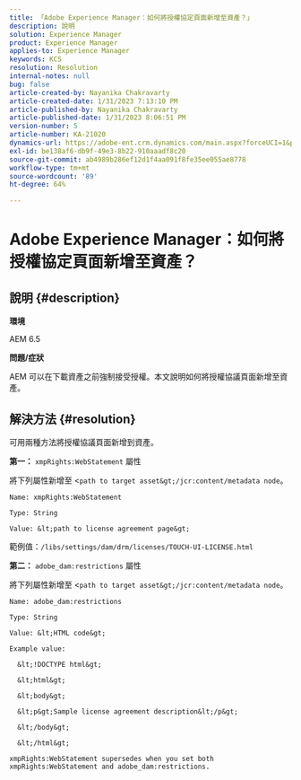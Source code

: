 ```yaml
---
title: 「Adobe Experience Manager：如何將授權協定頁面新增至資產？」
description: 說明
solution: Experience Manager
product: Experience Manager
applies-to: Experience Manager
keywords: KCS
resolution: Resolution
internal-notes: null
bug: false
article-created-by: Nayanika Chakravarty
article-created-date: 1/31/2023 7:13:10 PM
article-published-by: Nayanika Chakravarty
article-published-date: 1/31/2023 8:06:51 PM
version-number: 5
article-number: KA-21020
dynamics-url: https://adobe-ent.crm.dynamics.com/main.aspx?forceUCI=1&pagetype=entityrecord&etn=knowledgearticle&id=dc6fd048-9ba1-ed11-aad1-6045bd0063aa
exl-id: be138af6-db9f-49e3-8b22-910aaadf8c20
source-git-commit: ab4989b286ef12d1f4aa091f8fe35ee055ae8778
workflow-type: tm+mt
source-wordcount: '89'
ht-degree: 64%

---
```


# Adobe Experience Manager：如何將授權協定頁面新增至資產？

## 說明 {#description}


<b>環境</b>

AEM 6.5

<b>問題/症狀</b>

AEM 可以在下載資產之前強制接受授權。本文說明如何將授權協議頁面新增至資產。


## 解決方法 {#resolution}


可用兩種方法將授權協議頁面新增到資產。

<b>第一：</b> `xmpRights:WebStatement` 屬性

將下列屬性新增至 &lt;`path to target asset&gt;/jcr:content/metadata node`。


```
Name: xmpRights:WebStatement

Type: String

Value: &lt;path to license agreement page&gt;
```


範例值：`/libs/settings/dam/drm/licenses/TOUCH-UI-LICENSE.html`

<b>第二：</b> `adobe_dam:restrictions` 屬性

將下列屬性新增至 &lt;`path to target asset&gt;/jcr:content/metadata node`。


```
Name: adobe_dam:restrictions

Type: String

Value: &lt;HTML code&gt;
```



```
Example value:

  &lt;!DOCTYPE html&gt;

  &lt;html&gt;

  &lt;body&gt;

  &lt;p&gt;Sample license agreement description&lt;/p&gt;

  &lt;/body&gt;

  &lt;/html&gt; 

xmpRights:WebStatement supersedes when you set both xmpRights:WebStatement and adobe_dam:restrictions.
```
